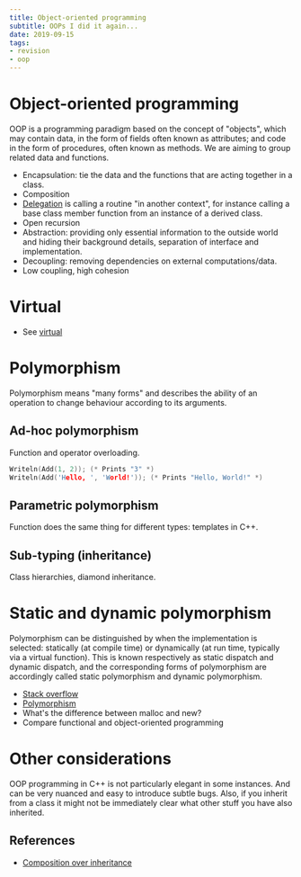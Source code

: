 ```yaml
---
title: Object-oriented programming
subtitle: OOPs I did it again...
date: 2019-09-15
tags:
- revision
- oop
---
```


# Object-oriented programming

OOP is a programming paradigm based on the concept of "objects", which may
contain data, in the form of fields often known as attributes; and code in the
form of procedures, often known as methods. We are aiming to group related data
and functions.

- Encapsulation: tie the data and the functions that are acting together in a
class.
- Composition
- [Delegation](https://en.wikipedia.org/wiki/Delegation_(computing)) is calling
a routine "in another context", for instance calling a base class member
function from an instance of a derived class.
- Open recursion
- Abstraction: providing only essential information to the outside world and
hiding their background details, separation of interface and implementation.
- Decoupling: removing dependencies on external computations/data.
- Low coupling, high cohesion

# Virtual
- See [virtual](virtual.md)

# Polymorphism
Polymorphism means "many forms" and describes the ability of an operation to
change behaviour according to its arguments.

## Ad-hoc polymorphism
Function and operator overloading.

```cpp
Writeln(Add(1, 2)); (* Prints "3" *)
Writeln(Add('Hello, ', 'World!')); (* Prints "Hello, World!" *)
```

## Parametric polymorphism
Function does the same thing for different types: templates in C++.

## Sub-typing (inheritance)
Class hierarchies, diamond inheritance.

# Static and dynamic polymorphism
Polymorphism can be distinguished by when the implementation is selected:
statically (at compile time) or dynamically (at run time, typically via a
virtual function). This is known respectively as static dispatch and dynamic
dispatch, and the corresponding forms of polymorphism are accordingly called
static polymorphism and dynamic polymorphism.

- [Stack overflow](https://en.wikipedia.org/wiki/Stack_buffer_overflow)
- [Polymorphism](https://en.wikipedia.org/wiki/Polymorphism_(computer_science))
- What's the difference between malloc and new?
- Compare functional and object-oriented programming

# Other considerations
OOP programming in C++ is not particularly elegant in some instances. And can
be very nuanced and easy to introduce subtle bugs. Also, if you inherit from a
class it might not be immediately clear what other stuff you have also
inherited.

## References
- [Composition over inheritance](https://en.wikipedia.org/wiki/Composition_over_inheritance)

